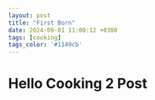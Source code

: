 ```yaml
---
layout: post
title: "First Born"
date: 2024-09-01 11:00:12 +0300
tags: [cooking]
tags_color: '#1149cb'
---
```

# Hello Cooking 2 Post 
